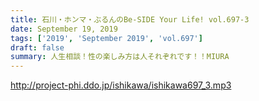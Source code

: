 ```yaml
---
title: 石川・ホンマ・ぶるんのBe-SIDE Your Life! vol.697-3
date: September 19, 2019
tags: ['2019', 'September 2019', 'vol.697']
draft: false
summary: 人生相談！性の楽しみ方は人それぞれです！！MIURA
---
```


http://project-phi.ddo.jp/ishikawa/ishikawa697_3.mp3
